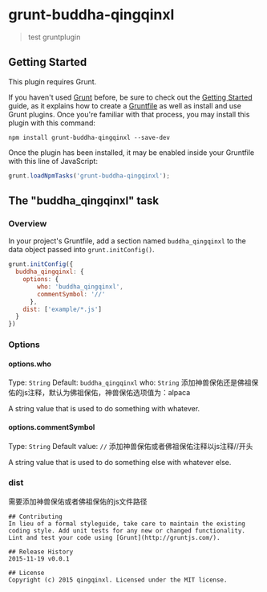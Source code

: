 # grunt-buddha-qingqinxl

> test gruntplugin

## Getting Started
This plugin requires Grunt.

If you haven't used [Grunt](http://gruntjs.com/) before, be sure to check out the [Getting Started](http://gruntjs.com/getting-started) guide, as it explains how to create a [Gruntfile](http://gruntjs.com/sample-gruntfile) as well as install and use Grunt plugins. Once you're familiar with that process, you may install this plugin with this command:

```shell
npm install grunt-buddha-qingqinxl --save-dev
```

Once the plugin has been installed, it may be enabled inside your Gruntfile with this line of JavaScript:

```js
grunt.loadNpmTasks('grunt-buddha-qingqinxl');
```

## The "buddha_qingqinxl" task

### Overview
In your project's Gruntfile, add a section named `buddha_qingqinxl` to the data object passed into `grunt.initConfig()`.

```js
grunt.initConfig({
  buddha_qingqinxl: {
    options: {
        who: 'buddha_qingqinxl',
        commentSymbol: '//'
      },
    dist: ['example/*.js']
  }
})
```

### Options

#### options.who
Type: `String`
Default: `buddha_qingqinxl`
who: `String`
添加神兽保佑还是佛祖保佑的js注释，默认为佛祖保佑，神兽保佑选项值为：alpaca

A string value that is used to do something with whatever.

#### options.commentSymbol
Type: `String`
Default value: `//`
添加神兽保佑或者佛祖保佑注释以js注释//开头

A string value that is used to do something else with whatever else.

### dist
需要添加神兽保佑或者佛祖保佑的js文件路径


```
## Contributing
In lieu of a formal styleguide, take care to maintain the existing coding style. Add unit tests for any new or changed functionality. Lint and test your code using [Grunt](http://gruntjs.com/).

## Release History
2015-11-19 v0.0.1

## License
Copyright (c) 2015 qingqinxl. Licensed under the MIT license.
